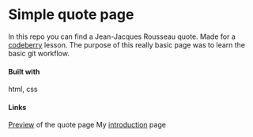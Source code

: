 # Simple quote page

In this repo you can find a Jean-Jacques Rousseau quote. Made for a [codeberry] lesson. The purpose of this really basic page was to learn the basic git workflow.

#### Built with
html, css

#### Links
[Preview] of the quote page
My [introduction] page

   [codeberry]: http://codeberry.hu
   [Preview]: https://tothadi.github.io/simple-quote-page/
   [introduction]: <http://oakdesign.hu/en>

